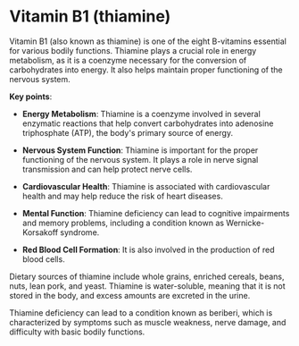 # Vitamin B1 (thiamine)

Vitamin B1 (also known as thiamine) is one of the eight B-vitamins essential for various bodily functions. Thiamine plays a crucial role in energy metabolism, as it is a coenzyme necessary for the conversion of carbohydrates into energy. It also helps maintain proper functioning of the nervous system.

**Key points**:

* **Energy Metabolism**: Thiamine is a coenzyme involved in several enzymatic reactions that help convert carbohydrates into adenosine triphosphate (ATP), the body's primary source of energy.

* **Nervous System Function**: Thiamine is important for the proper functioning of the nervous system. It plays a role in nerve signal transmission and can help protect nerve cells.

* **Cardiovascular Health**: Thiamine is associated with cardiovascular health and may help reduce the risk of heart diseases.

* **Mental Function**: Thiamine deficiency can lead to cognitive impairments and memory problems, including a condition known as Wernicke-Korsakoff syndrome.

* **Red Blood Cell Formation**: It is also involved in the production of red blood cells.

Dietary sources of thiamine include whole grains, enriched cereals, beans, nuts, lean pork, and yeast. Thiamine is water-soluble, meaning that it is not stored in the body, and excess amounts are excreted in the urine.

Thiamine deficiency can lead to a condition known as beriberi, which is characterized by symptoms such as muscle weakness, nerve damage, and difficulty with basic bodily functions.
